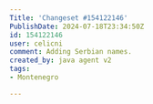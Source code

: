 ```yaml
---
Title: 'Changeset #154122146'
PublishDate: 2024-07-18T23:34:50Z
id: 154122146
user: celicni
comment: Adding Serbian names.
created_by: java agent v2
tags:
- Montenegro

---
```


